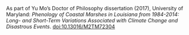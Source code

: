As part of Yu Mo’s Doctor of Philosophy dissertation (2017), University of Maryland: _Phenology of Coastal Marshes in Louisiana from 1984-2014: Long- and Short-Term Variations Associated with Climate Change and Disastrous Events_. [doi:10.13016/M2TM72304](https://drum.lib.umd.edu/items/31b67c09-ef46-4c38-8c1e-eda314294fac)
